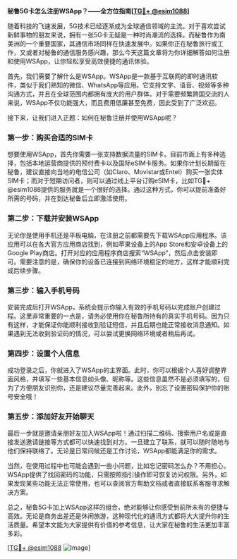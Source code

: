 **秘鲁5G卡怎么注册WSApp？——全方位指南[[TG💪+ @esim1088](https://t.me/s/esim1088)]**

随着科技的飞速发展，5G技术已经逐渐成为全球通信领域的主流。对于喜欢尝试新鲜事物的朋友来说，拥有一张5G卡无疑是一种时尚潮流的选择。而秘鲁作为南美洲的一个重要国家，其通信市场同样在快速发展中。如果你正在秘鲁旅行或工作，又或者对秘鲁的通信服务感兴趣，那么今天这篇文章将为你详细解答如何注册和使用WSApp，让你轻松享受高效便捷的通讯体验。

首先，我们需要了解什么是WSApp。WSApp是一款基于互联网的即时通讯软件，类似于我们熟知的微信、WhatsApp等应用。它支持文字、语音、视频等多种沟通方式，并且在全球范围内都拥有庞大的用户群体。对于需要频繁跨国交流的人来说，WSApp不仅功能强大，而且费用低廉甚至免费，因此受到了广泛欢迎。

接下来，让我们进入正题：如何在秘鲁注册并使用WSApp呢？

### **第一步：购买合适的SIM卡**
想要使用WSApp，首先你需要一张支持数据流量的SIM卡。目前市面上有多种选择，包括本地运营商提供的预付费卡以及国际eSIM卡服务。如果你计划长期留在秘鲁，建议直接向当地的电信公司（如Claro、Movistar或Entel）购买一张实体SIM卡；而对于短期访问者，则可以通过线上平台订购eSIM卡，比如TG💪+ @esim1088提供的服务就是一个很好的选择。通过这种方式，你可以提前准备好所需的号码，并在到达秘鲁后立即激活使用。

### **第二步：下载并安装WSApp**
无论你是使用手机还是平板电脑，在注册之前都需要先下载WSApp应用程序。该应用可以在各大官方应用商店找到，例如苹果设备上的App Store和安卓设备上的Google Play商店。打开对应的应用程序商店搜索“WSApp”，然后点击安装即可。需要注意的是，确保你的设备已连接到网络环境稳定的地方，这样才能顺利完成后续步骤。

### **第三步：输入手机号码**
安装完成后打开WSApp，系统会提示你输入有效的手机号码以完成账户创建过程。这里非常重要的一点是，请务必使用你在秘鲁所持有的真实手机号码。因为只有这样，才能保证你能顺利接收到验证短信，并且后期也能正常接收消息通知。如果遇到无法收到验证码的情况，可以尝试更换网络环境或者稍后再试。

### **第四步：设置个人信息**
成功登录之后，你就进入了WSApp的主界面。此时，你可以根据个人喜好调整界面风格，并填写一些基本信息如头像、昵称等。这些信息虽然不是必须填写的，但为了方便朋友识别你，还是建议尽量完善起来。此外，别忘了设置密码保护你的账号安全哦！

### **第五步：添加好友开始聊天**
最后一步就是邀请亲朋好友加入WSApp啦！通过扫描二维码、搜索用户名或是直接发送邀请链接等方式都可以快速找到对方。一旦建立了联系，就可以随时随地与他们保持联络了。无论是日常问候还是工作讨论，WSApp都能满足你的需求。

当然，在使用过程中也可能会遇到一些小问题，比如忘记密码怎么办？不用担心，WSApp提供了找回密码的功能，只需按照指引操作即可恢复访问权限。另外，如果发现某些功能无法正常使用，也可以查阅官方帮助文档或者直接联系客服寻求解决方案。

总之，秘鲁5G卡加上WSApp这样的组合，绝对能够让你感受到前所未有的便捷与高效。无论是商务出差还是休闲旅游，这种现代化的通讯方式都将大大提升你的生活质量。希望本文能为大家提供有价值的参考信息，让大家在秘鲁的生活更加丰富多彩。

[[TG💪+ @esim1088](https://t.me/s/esim1088) ![Image](https://i.postimg.cc/4NQfJmqS/Snipaste-2025-05-13-00-14-12.png)]